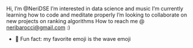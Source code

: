 Hi, I’m @NeriDSE
I’m interested in data science and music
I’m currently learning how to code and meditate properly
I’m looking to collaborate on new projects on ranking algorithms
How to reach me @ neribarocci@gmail.com :)
- 🌊 Fun fact: my favorite emoji is the wave emoji 

<!---
NeriDSE/NeriDSE is a ✨ special ✨ repository because its `README.md` (this file) appears on your GitHub profile.
You can click the Preview link to take a look at your changes.
--->
